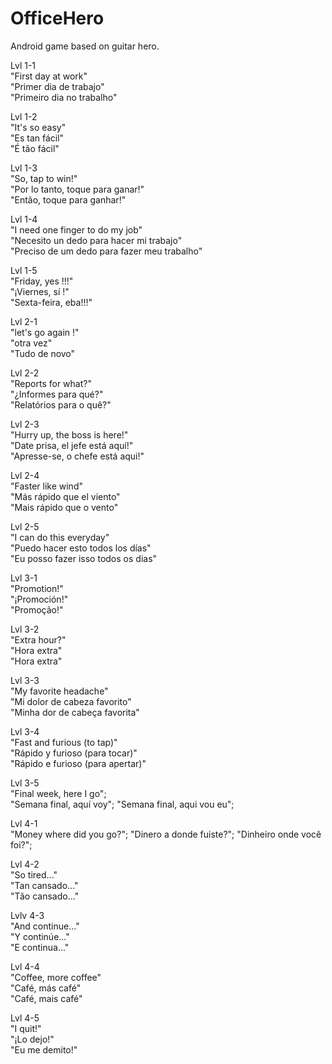 # OfficeHero
Android game based on guitar hero.<br>

Lvl 1-1 <br>
"First day at work" <br>
"Primer dia de trabajo" <br>
"Primeiro dia no trabalho"<br>

Lvl 1-2 <br>
"It's so easy" <br>
"Es tan fácil" <br>
"É tão fácil"<br>

Lvl 1-3 <br>
"So, tap to win!" <br>
"Por lo tanto, toque para ganar!"<br>
"Então, toque para ganhar!"<br>

Lvl 1-4 <br>
"I need one finger to do my job"<br>
"Necesito un dedo para hacer mi trabajo"<br>
"Preciso de um dedo para fazer meu trabalho"<br>

Lvl 1-5 <br>
"Friday, yes !!!"<br>
"¡Viernes, sí !" <br>
"Sexta-feira, eba!!!"<br>

Lvl 2-1<br>
"let's go again !"<br>
"otra vez"<br>
"Tudo de novo"<br>

Lvl 2-2 <br>
"Reports for what?"<br>
"¿Informes para qué?"<br>
"Relatórios para o quê?"<br>

Lvl 2-3 <br>
"Hurry up, the boss is here!"<br>
"Date prisa, el jefe está aquí!"<br>
"Apresse-se, o chefe está aqui!"<br>

Lvl 2-4 <br>
"Faster like wind" <br>
"Más rápido que el viento" <br>
"Mais rápido que o vento" <br>

Lvl 2-5 <br>
"I can do this everyday"<br>
"Puedo hacer esto todos los días"<br>
"Eu posso fazer isso todos os dias"<br>

Lvl 3-1 <br>
"Promotion!"<br>
"¡Promoción!"<br>
"Promoção!"<br>

Lvl 3-2 <br>
"Extra hour?"<br>
"Hora extra"<br>
"Hora extra"<br>

Lvl 3-3 <br>
"My favorite headache"<br>
"Mi dolor de cabeza favorito"<br>
"Minha dor de cabeça favorita"<br>

Lvl 3-4 <br>
"Fast and furious (to tap)"<br>
"Rápido y furioso (para tocar)"<br>
"Rápido e furioso (para apertar)"<br>

Lvl 3-5 <br>
"Final week, here I go";            
"Semana final, aquí voy";
"Semana final, aqui vou eu";

Lvl 4-1 <br>
"Money where did you go?";
"Dinero a donde fuiste?";
"Dinheiro onde você foi?";

Lvl 4-2 <br>
"So tired..."<br>
"Tan cansado..."<br>
"Tão cansado..."<br>

Lvlv 4-3 <br>
"And continue..." <br>
"Y continúe..." <br>
"E continua..." <br>

Lvl 4-4 <br>
"Coffee, more coffee" <br>
"Café, más café" <br>
"Café, mais café" <br>

Lvl 4-5 <br>
"I quit!" <br>
"¡Lo dejo!" <br>
"Eu me demito!" <br>
